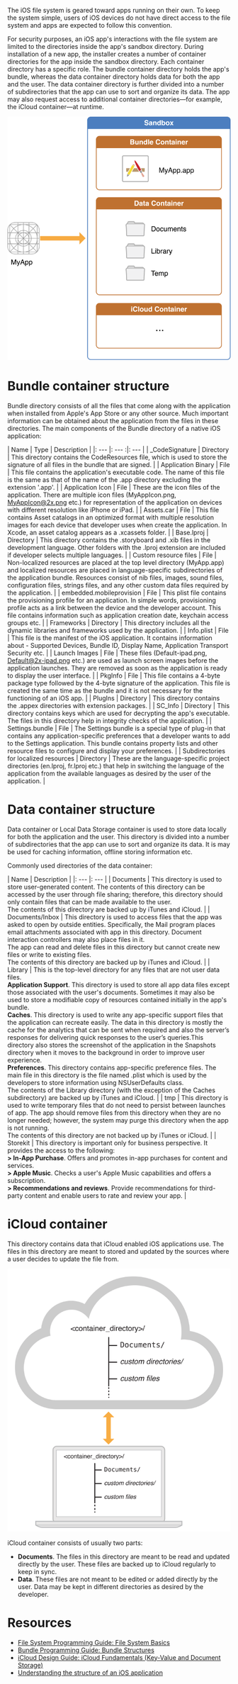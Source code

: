 The iOS file system is geared toward apps running on their own. To keep the system simple, users of iOS devices do not have direct access to the file system and apps are expected to follow this convention.

For security purposes, an iOS app's interactions with the file system are limited to the directories inside the app's sandbox directory. During installation of a new app, the installer creates a number of container directories for the app inside the sandbox directory. Each container directory has a specific role. The bundle container directory holds the app's bundle, whereas the data container directory holds data for both the app and the user. The data container directory is further divided into a number of subdirectories that the app can use to sort and organize its data. The app may also request access to additional container directories—for example, the iCloud container—at runtime.

![ios-app-layout](img/ios-app-layout.png)

# Bundle container structure

Bundle directory consists of all the files that come along with the application when installed from Apple's App Store or any other source. Much important information can be obtained about the application from the files in these directories. The main components of the Bundle directory of a native iOS application:

| Name | Type | Description |
|: --- |: --- :|: --- |
| _CodeSignature | Directory | This directory contains the CodeResources file, which is used to store the signature of all files in the bundle that are signed. |
| Application Binary | File | This file contains the application's executable code. The name of this file is the same as that of the name of the .app directory excluding the extension '.app'. |
| Application Icon | File | These are the icon files of the application. There are multiple icon files (MyAppIcon.png, MyAppIcon@2x.png etc.) for representation of the application on devices with different resolution like iPhone or iPad. |
| Assets.car | File | This file contains Asset catalogs in an optimized format with multiple resolution images for each device that developer uses when create the application. In Xcode, an asset catalog appears as a .xcassets folder. |
| Base.lproj | Directory | This directory contains the .storyboard and .xib files in the development language. Other folders with the .lproj extension are included if developer selects multiple languages. |
| Custom resource files | File | Non-localized resources are placed at the top level directory (MyApp.app) and localized resources are placed in language-specific subdirectories of the application bundle. Resources consist of nib files, images, sound files, configuration files, strings files, and any other custom data files required by the application. |
| embedded.mobileprovision | File | This plist file contains the provisioning profile for an application. In simple words, provisioning profile acts as a link between the device and the developer account. This file contains information such as application creation date, keychain access groups etc. |
| Frameworks | Directory | This directory includes all the dynamic libraries and frameworks used by the application. |
| Info.plist | File | This file is the manifest of the iOS application. It contains information about - Supported Devices, Bundle ID, Display Name, Application Transport Security etc. |
| Launch Images | File | These files (Default-ipad.png, Default@2x-ipad.png etc.) are used as launch screen images before the application launches. They are removed as soon as the application is ready to display the user interface. |
| PkgInfo | File | This file contains a 4-byte package type followed by the 4-byte signature of the application. This file is created the same time as the bundle and it is not necessary for the functioning of an iOS app. |
| PlugIns | Directory | This directory contains the .appex directories with extension packages. |
| SC_Info | Directory | This directory contains keys which are used for decrypting the app's executable. The files in this directory help in integrity checks of the application. |
| Settings.bundle | File | The Settings bundle is a special type of plug-in that contains any application-specific preferences that a developer wants to add to the Settings application. This bundle contains property lists and other resource files to configure and display your preferences. |
| Subdirectories for localized resources | Directory | These are the language-specific project directories (en.lproj, fr.lproj etc.) that help in switching the language of the application from the available languages as desired by the user of the application. |

# Data container structure

Data container or Local Data Storage container is used to store data locally for both the application and the user. This directory is divided into a number of subdirectories that the app can use to sort and organize its data. It is may be used for caching information, offline storing information etc.

Commonly used directories of the data container:

| Name | Description |
|: --- |: --- |
| Documents | This directory is used to store user-generated content. The contents of this directory can be accessed by the user through file sharing; therefore, this directory should only contain files that can be made available to the user.<br>The contents of this directory are backed up by iTunes and iCloud. |
| Documents/Inbox | This directory is used to access files that the app was asked to open by outside entities. Specifically, the Mail program places email attachments associated with app in this directory. Document interaction controllers may also place files in it.<br>The app can read and delete files in this directory but cannot create new files or write to existing files.<br>The contents of this directory are backed up by iTunes and iCloud. |
| Library | This is the top-level directory for any files that are not user data files.<br>**Application Support**. This directory is used to store all app data files except those associated with the user's documents. Sometimes it may also be used to store a modifiable copy of resources contained initially in the app's bundle.<br>**Caches**. This directory is used to write any app-specific support files that the application can recreate easily. The data in this directory is mostly the cache for the analytics that can be sent when required and also the server’s responses for delivering quick responses to the user’s queries.This directory also stores the screenshot of the application in the Snapshots directory when it moves to the background in order to improve user experience.<br>**Preferences**. This directory contains app-specific preference files. The main file in this directory is the file named .plist which is used by the developers to store information using NSUserDefaults class.<br>The contents of the Library directory (with the exception of the Caches subdirectory) are backed up by iTunes and iCloud. |
| tmp | This directory is used to write temporary files that do not need to persist between launches of app. The app should remove files from this directory when they are no longer needed; however, the system may purge this directory when the app is not running.<br> The contents of this directory are not backed up by iTunes or iCloud. |
| Storekit | This directory is important only for business perspective. It provides the access to the following:<br>**> In-App Purchase**. Offers and promotes in-app purchases for content and services.<br>**> Apple Music**. Checks a user's Apple Music capabilities and offers a subscription.<br>**> Recommendations and reviews**. Provide recommendations for third-party content and enable users to rate and review your app. |

# iCloud container

This directory contains data that iCloud enabled iOS applications use. The files in this directory are meant to stored and updated by the sources where a user decides to update the file from.

![icloud-directories](img/icloud-directories.png)

iCloud container consists of usually two parts:
- **Documents**. The files in this directory are meant to be read and updated directly by the user. These files are backed up to iCloud regularly to keep in sync.
- **Data**. These files are not meant to be edited or added directly by the user. Data may be kept in different directories as desired by the developer.

# Resources

- [File System Programming Guide: File System Basics](https://developer.apple.com/library/archive/documentation/FileManagement/Conceptual/FileSystemProgrammingGuide/FileSystemOverview/FileSystemOverview.html)
- [Bundle Programming Guide: Bundle Structures](https://developer.apple.com/library/archive/documentation/CoreFoundation/Conceptual/CFBundles/BundleTypes/BundleTypes.html)
- [iCloud Design Guide: iCloud Fundamentals (Key-Value and Document Storage)](https://developer.apple.com/library/archive/documentation/General/Conceptual/iCloudDesignGuide/Chapters/iCloudFundametals.html)
- [Understanding the structure of an iOS application](https://blog.lucideus.com/2019/04/ios-application-security-part-5.html)
